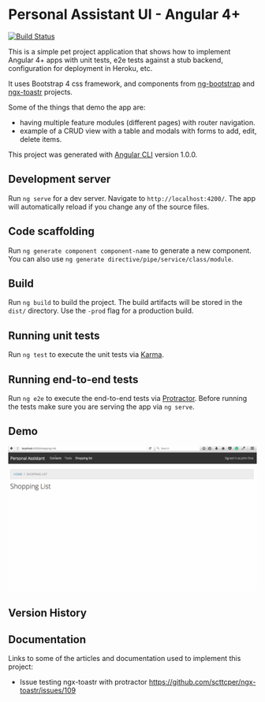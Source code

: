 # Personal Assistant UI - Angular 4+
[![Build Status](https://travis-ci.org/paucls/personal-assistant-ui-angular.svg?branch=master)](https://travis-ci.org/paucls/personal-assistant-ui-angular)

This is a simple pet project application that shows how to implement Angular 4+ apps with unit tests, e2e tests against 
a stub backend, configuration for deployment in Heroku, etc.

It uses Bootstrap 4 css framework, and components from [ng-bootstrap](https://ng-bootstrap.github.io)
and [ngx-toastr](https://github.com/scttcper/ngx-toastr) projects.

Some of the things that demo the app are:
 - having multiple feature modules (different pages) with router navigation.
 - example of a CRUD view with a table and modals with forms to add, edit, delete items.

This project was generated with [Angular CLI](https://github.com/angular/angular-cli) version 1.0.0.

## Development server

Run `ng serve` for a dev server. Navigate to `http://localhost:4200/`. The app will automatically reload if you change any of the source files.

## Code scaffolding

Run `ng generate component component-name` to generate a new component. You can also use `ng generate directive/pipe/service/class/module`.

## Build

Run `ng build` to build the project. The build artifacts will be stored in the `dist/` directory. Use the `-prod` flag for a production build.

## Running unit tests

Run `ng test` to execute the unit tests via [Karma](https://karma-runner.github.io).

## Running end-to-end tests

Run `ng e2e` to execute the end-to-end tests via [Protractor](http://www.protractortest.org/).
Before running the tests make sure you are serving the app via `ng serve`.

## Demo
![Demo](app-demo.gif)

## Version History

## Documentation
Links to some of the articles and documentation used to implement this project:

- Issue testing ngx-toastr with protractor
https://github.com/scttcper/ngx-toastr/issues/109

